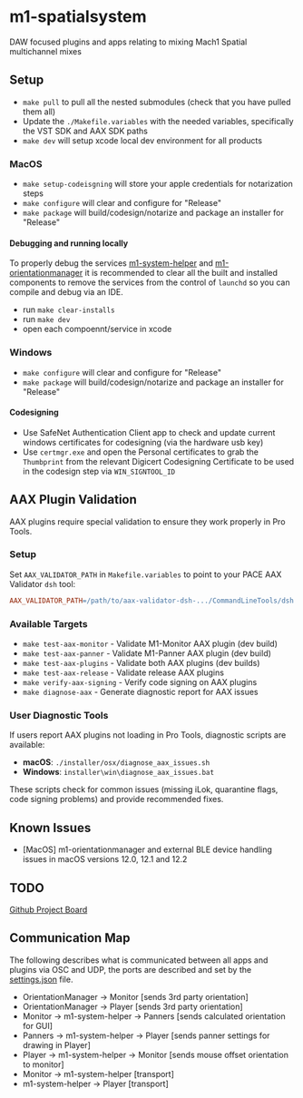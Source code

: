 # m1-spatialsystem
DAW focused plugins and apps relating to mixing Mach1 Spatial multichannel mixes

## Setup
- `make pull` to pull all the nested submodules (check that you have pulled them all)
- Update the `./Makefile.variables` with the needed variables, specifically the VST SDK and AAX SDK paths
- `make dev` will setup xcode local dev environment for all products

### MacOS
- `make setup-codeisgning` will store your apple credentials for notarization steps
- `make configure` will clear and configure for "Release"
- `make package` will build/codesign/notarize and package an installer for "Release"

#### Debugging and running locally
To properly debug the services [m1-system-helper](services/m1-system-helper) and [m1-orientationmanager](m1-orientationmanager) it is recommended to clear all the built and installed components to remove the services from the control of `launchd` so you can compile and debug via an IDE.

- run `make clear-installs`
- run `make dev`
- open each compoennt/service in xcode

### Windows
- `make configure` will clear and configure for "Release"
- `make package` will build/codesign/notarize and package an installer for "Release"

#### Codesigning
- Use SafeNet Authentication Client app to check and update current windows certificates for codesigning (via the hardware usb key)
- Use `certmgr.exe` and open the Personal certificates to grab the `Thumbprint` from the relevant Digicert Codesigning Certificate to be used in the codesign step via `WIN_SIGNTOOL_ID`

## AAX Plugin Validation

AAX plugins require special validation to ensure they work properly in Pro Tools. 

### Setup
Set `AAX_VALIDATOR_PATH` in `Makefile.variables` to point to your PACE AAX Validator `dsh` tool:
```makefile
AAX_VALIDATOR_PATH=/path/to/aax-validator-dsh-.../CommandLineTools/dsh
```

### Available Targets
- `make test-aax-monitor` - Validate M1-Monitor AAX plugin (dev build)
- `make test-aax-panner` - Validate M1-Panner AAX plugin (dev build)
- `make test-aax-plugins` - Validate both AAX plugins (dev builds)
- `make test-aax-release` - Validate release AAX plugins
- `make verify-aax-signing` - Verify code signing on AAX plugins
- `make diagnose-aax` - Generate diagnostic report for AAX issues

### User Diagnostic Tools

If users report AAX plugins not loading in Pro Tools, diagnostic scripts are available:
- **macOS**: `./installer/osx/diagnose_aax_issues.sh`
- **Windows**: `installer\win\diagnose_aax_issues.bat`

These scripts check for common issues (missing iLok, quarantine flags, code signing problems) and provide recommended fixes.

## Known Issues
- [MacOS] m1-orientationmanager and external BLE device handling issues in macOS versions 12.0, 12.1 and 12.2

## TODO
[Github Project Board](https://github.com/orgs/Mach1Studios/projects/4)

## Communication Map
The following describes what is communicated between all apps and plugins via OSC and UDP, the ports are described and set by the [settings.json](m1-orientationmanager/Resources/settings.json) file.

- OrientationManager -> Monitor [sends 3rd party orientation]
- OrientationManager -> Player [sends 3rd party orientation]
- Monitor -> m1-system-helper -> Panners [sends calculated orientation for GUI]
- Panners -> m1-system-helper -> Player [sends panner settings for drawing in Player]
- Player -> m1-system-helper -> Monitor [sends mouse offset orientation to monitor]
- Monitor -> m1-system-helper [transport]
- m1-system-helper -> Player [transport]
